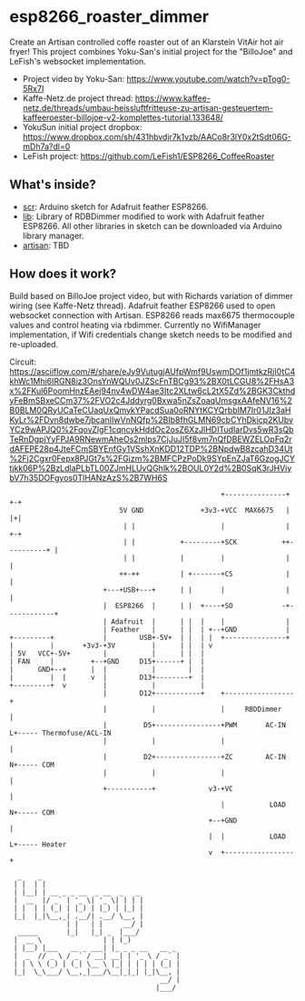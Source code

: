 # esp8266_roaster_dimmer
Create an Artisan controlled coffe roaster out of an Klarstein VitAir hot air fryer!
This project combines Yoku-San's initial project for the "BilloJoe" and LeFish's websocket implementation.
* Project video by Yoku-San: https://www.youtube.com/watch?v=pTog0-5Rx7I
* Kaffe-Netz.de project thread: https://www.kaffee-netz.de/threads/umbau-heissluftfritteuse-zu-artisan-gesteuertem-kaffeeroester-billojoe-v2-komplettes-tutorial.133648/
* YokuSun initial project dropbox: https://www.dropbox.com/sh/431hbvdjr7k1vzb/AACo8r3lY0x2tSdt06G-mDh7a?dl=0
* LeFish project: https://github.com/LeFish1/ESP8266_CoffeeRoaster 

## What's inside?
* [scr](/src): Arduino sketch for Adafruit feather ESP8266.
* [lib](/lib): Library of RDBDimmer modified to work with Adafruit feather ESP8266. All other libraries in sketch can be downloaded via Arduino library manager.
* [artisan](/artisan): TBD

## How does it work?
Build based on BilloJoe project video, but with Richards variation of dimmer wiring (see Kaffe-Netz thread).
Adafruit feather ESP8266 used to open websocket connection with Artisan.
ESP8266 reads max6675 thermocouple values and control heating via rbdimmer.
Currently no WifiManager implementation, if Wifi credentials change sketch needs to be modified and re-uploaded.

Circuit:
https://asciiflow.com/#/share/eJy9VutugjAUfpWmf9UswmDOf1jmtkzRjI0tC4khWc1Mhi6IRGN8iz3OnsYnWQUv0JZScFnTBCg93%2BX0tLCGU8%2FHsA3x%2FKul6PoomHnzEAej94nv4wDW4ae3Itc2XLtw6cL2tX5Zd%2BGK3CkthdyFeBmSBxeCCm37%2FVO2c4Jddyrg0Bxwa5nZsZoaqUmsgxAAfeNV16%2B0BLM0QRyUCaTeCUaqUxQmykYPacdSua0oRNYtKCYQrbbIM7Ir01JIz3aHKyLr%2FDyn8dwbe7jbcanIIwVnNQfp%2BIb8fhGLMN69cbCYhDkicp2KUbvYCz9wAPJQ0%2FqovZlgF1cqncykHddOc2osZ6XzJlHDITudIarDvs5wR3sQbTeRnDgpjYyFPJA9RNewmAheOs2mlps7CjJuJI5f8vm7nQfDBEWZELOpFq2rdAFEPE28p4JteFCmSBYEnfGy1VSshXnKDD12TDP%2BNpdwB8zcahD34Ut%2Fj2Cgxr0Fepx8PJGt7s%2FGizm%2BMFCPzPoDk9SYpEnZJaT6GzogJCYtjkk06P%2BzLdlaPLbTL00ZJmHLUvQGhlk%2BOUL0Y2d%2B0SqK3rJHViybV7h35DOFgyos0TlHANzAzS%2B7WH6S

                                                        +---------------+          +-+
                               5V GND              +3v3-+VCC  MAX6675   |          |+|
                                | |                     |               |          +-+
                                | |           +---------+SCK           ++----------+ |
                                | |           |         |               |            |
                               ++-++          | +-------+CS             |            |
                           +---+USB+---+      | |       |               |            |
                           |  ESP8266  |      | |  +----+SO            -+------------+
                           | Adafruit  |      | |  |    |               |
                           | Feather   |      | |  | +--+GND            |
    +---------+            |        USB+-5V+  | |  | |  +---------------+
    |         |       +3v3-+3V         |      | |  | v
    | 5V   VCC+-5V+        |           |      | |  |
    | FAN     |         +--+GND     D15+------+ |  |
    |      GND+--+      |  |           |        |  |
    |         |  |      v  |        D13+--------+  |
    +---------+  v         |           |           |
                           |        D12+-----------+    +-----------------+
                           |           |                |     RBDDimmer   |
                           |         D5+----------------+PWM       AC-IN L+----- Thermofuse/ACL-IN
                           |           |                |                 |
                           |         D2+----------------+ZC        AC-IN N+----- COM
                           |           |                |                 |
                           +-----------+             v3-+VC               |
                                                        |           LOAD N+----- COM
                                                     +--+GND              |
                                                     |  |           LOAD L+----- Heater
                                                     v  +-----------------+

      _    _                                  
     | |  | |                                 
     | |__| | __ _ _ __  _ __  _   _          
     |  __  |/ _` | '_ \| '_ \| | | |         
     | |  | | (_| | |_) | |_) | |_| |         
     |_|  |_|\__,_| .__/| .__/ \__, |         
                  | |   | |     __/ |         
      _____       |_|   |_| _  |___/          
     |  __ \               | | (_)            
     | |__) |___   __ _ ___| |_ _ _ __   __ _ 
     |  _  // _ \ / _` / __| __| | '_ \ / _` |
     | | \ \ (_) | (_| \__ \ |_| | | | | (_| |
     |_|  \_\___/ \__,_|___/\__|_|_| |_|\__, |
                                         __/ |
                                        |___/ 
     
